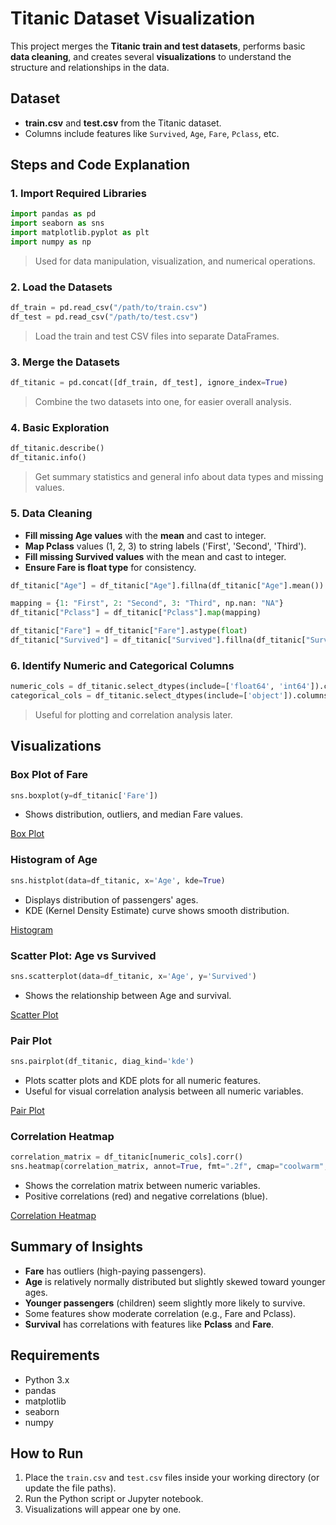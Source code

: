 # Titanic Dataset Visualization

This project merges the **Titanic train and test datasets**, performs basic **data cleaning**, and creates several **visualizations** to understand the structure and relationships in the data.


## Dataset
- **train.csv** and **test.csv** from the Titanic dataset.
- Columns include features like `Survived`, `Age`, `Fare`, `Pclass`, etc.


## Steps and Code Explanation

### 1. **Import Required Libraries**
```python
import pandas as pd
import seaborn as sns
import matplotlib.pyplot as plt
import numpy as np
```
> Used for data manipulation, visualization, and numerical operations.


### 2. **Load the Datasets**
```python
df_train = pd.read_csv("/path/to/train.csv")
df_test = pd.read_csv("/path/to/test.csv")
```
> Load the train and test CSV files into separate DataFrames.


### 3. **Merge the Datasets**
```python
df_titanic = pd.concat([df_train, df_test], ignore_index=True)
```
> Combine the two datasets into one, for easier overall analysis.


### 4. **Basic Exploration**
```python
df_titanic.describe()
df_titanic.info()
```
> Get summary statistics and general info about data types and missing values.


### 5. **Data Cleaning**
- **Fill missing Age values** with the **mean** and cast to integer.
- **Map Pclass** values (1, 2, 3) to string labels ('First', 'Second', 'Third').
- **Fill missing Survived values** with the mean and cast to integer.
- **Ensure Fare is float type** for consistency.

```python
df_titanic["Age"] = df_titanic["Age"].fillna(df_titanic["Age"].mean()).astype(int)

mapping = {1: "First", 2: "Second", 3: "Third", np.nan: "NA"}
df_titanic["Pclass"] = df_titanic["Pclass"].map(mapping)

df_titanic["Fare"] = df_titanic["Fare"].astype(float)
df_titanic["Survived"] = df_titanic["Survived"].fillna(df_titanic["Survived"].mean()).astype(int)
```


### 6. **Identify Numeric and Categorical Columns**
```python
numeric_cols = df_titanic.select_dtypes(include=['float64', 'int64']).columns.tolist()
categorical_cols = df_titanic.select_dtypes(include=['object']).columns.tolist()
```
> Useful for plotting and correlation analysis later.


## Visualizations

### Box Plot of Fare
```python
sns.boxplot(y=df_titanic['Fare'])
```
- Shows distribution, outliers, and median Fare values.

[Box Plot](images/boxplot.png)

### Histogram of Age
```python
sns.histplot(data=df_titanic, x='Age', kde=True)
```
- Displays distribution of passengers' ages.
- KDE (Kernel Density Estimate) curve shows smooth distribution.
  
[Histogram](images/hist.png)

### Scatter Plot: Age vs Survived
```python
sns.scatterplot(data=df_titanic, x='Age', y='Survived')
```
- Shows the relationship between Age and survival.
  
[Scatter Plot](images/scatter_plot.png)

### Pair Plot
```python
sns.pairplot(df_titanic, diag_kind='kde')
```
- Plots scatter plots and KDE plots for all numeric features.
- Useful for visual correlation analysis between all numeric variables.
  
[Pair Plot](images/pairplot.png)

### Correlation Heatmap
```python
correlation_matrix = df_titanic[numeric_cols].corr()
sns.heatmap(correlation_matrix, annot=True, fmt=".2f", cmap="coolwarm", square=True, linewidths=0.5)
```
- Shows the correlation matrix between numeric variables.
- Positive correlations (red) and negative correlations (blue).
 
[Correlation Heatmap](images/corr_heat.png)

## Summary of Insights
- **Fare** has outliers (high-paying passengers).
- **Age** is relatively normally distributed but slightly skewed toward younger ages.
- **Younger passengers** (children) seem slightly more likely to survive.
- Some features show moderate correlation (e.g., Fare and Pclass).
- **Survival** has correlations with features like **Pclass** and **Fare**.


## Requirements
- Python 3.x
- pandas
- matplotlib
- seaborn
- numpy


## How to Run
1. Place the `train.csv` and `test.csv` files inside your working directory (or update the file paths).
2. Run the Python script or Jupyter notebook.
3. Visualizations will appear one by one.

